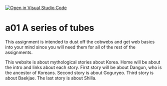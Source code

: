 [![Open in Visual Studio Code](https://classroom.github.com/assets/open-in-vscode-f059dc9a6f8d3a56e377f745f24479a46679e63a5d9fe6f495e02850cd0d8118.svg)](https://classroom.github.com/online_ide?assignment_repo_id=5555574&assignment_repo_type=AssignmentRepo)
# a01 A series of tubes

This assignment is intended to dust off the cobwebs and get web basics into your mind since you will need them for all of the rest of the assignments. 

This website is about mythological stories about Korea.
Home will be about the intro and links about each story.
First story will be about Dangun, who is the ancestor of Koreans.
Second story is about Goguryeo.
Third story is about Baekjae.
The last story is about Shilla.